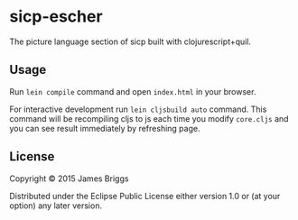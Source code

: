 # sicp-escher

The picture language section of sicp built with clojurescript+quil.

## Usage

Run `lein compile` command and open `index.html` in your browser.

For interactive development run `lein cljsbuild auto` command. This command will be recompiling cljs to js each time you modify `core.cljs` and you can see result immediately by refreshing page.

## License

Copyright © 2015 James Briggs

Distributed under the Eclipse Public License either version 1.0 or (at
your option) any later version.
